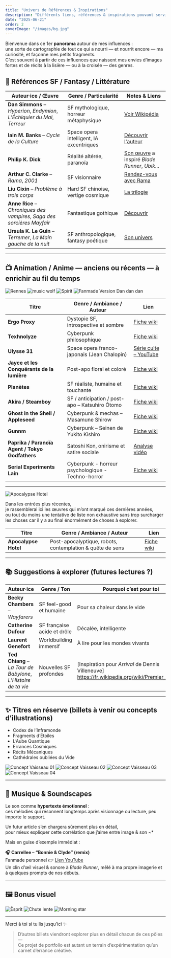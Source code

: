 ```yaml
---
title: "Univers de Références & Inspirations"
description: "Différents liens, références & inspirations pouvant servir suivant la curiosité."
date: "2025-06-21"
order: 2
coverImage: "/images/bg.jpg"
---
```


Bienvenue dans ce 1er **panorama** autour de mes influences :  
une sorte de cartographie de tout ce qui a nourri — et nourrit encore — ma curiosité, et façonne mes petits fragments.  
C’est souvent à partir de ces influences que naissent mes envies d’images fortes et de récits à la lisière — ou à la croisée — des genres.

## 🌌 Références SF / Fantasy / Littérature

| Auteur·ice / Œuvre | Genre / Particularité | Notes & Liens |
|--------------------|------------------------|----------------|
| **Dan Simmons** – *Hyperion*, *Endymion*, *L’Échiquier du Mal*, *Terreur* | SF mythologique, horreur métaphysique | [Voir Wikipédia](https://fr.wikipedia.org/wiki/Dan_Simmons) |
| **Iain M. Banks** – *Cycle de la Culture* | Space opera intelligent, IA excentriques | [Découvrir l'auteur](https://fr.wikipedia.org/wiki/Iain_Banks) |
| **Philip K. Dick** | Réalité altérée, paranoïa | [Son œuvre](https://fr.wikipedia.org/wiki/Philip_K._Dick) a inspiré *Blade Runner*, *Ubik*... |
| **Arthur C. Clarke** – *Rama*, *2001* | SF visionnaire | [Rendez-vous avec Rama](https://fr.wikipedia.org/wiki/Rendez-vous_avec_Rama) |
| **Liu Cixin** – *Problème à trois corps* | Hard SF chinoise, vertige cosmique | [La trilogie](https://fr.wikipedia.org/wiki/Trilogie_du_Probl%C3%A8me_%C3%A0_trois_corps) |
| **Anne Rice** – *Chroniques des vampires*, *Saga des sorcières Mayfair* | Fantastique gothique | [Découvrir](https://fr.wikipedia.org/wiki/Chroniques_des_vampires) |
| **Ursula K. Le Guin** – *Terremer*, *La Main gauche de la nuit* | SF anthropologique, fantasy poétique | [Son univers](https://fr.wikipedia.org/wiki/Ursula_K._Le_Guin) |

---

## 📺 Animation / Anime — anciens ou récents — à enrichir au fil du temps

<div class="gallery">
  <img src="/images/theme01/jpg/illustration (10).jpg" alt="Rennes" />
  <img src="/images/theme03/png/image (95).png" alt="music wolf" />
  <img src="/images/theme03/png/image (94).png" alt="Spirit" />
  <img src="/images/theme01/jpg/illustration (7).jpg" alt="Fanmade Version Dan dan dan" />
</div>

| Titre | Genre / Ambiance / Auteur | Lien |
|-------|---------------------------|------|
| **Ergo Proxy** | Dystopie SF, introspective et sombre | [Fiche wiki](https://fr.wikipedia.org/wiki/Ergo_Proxy) |
| **Texhnolyze** | Cyberpunk philosophique | [Fiche wiki](https://fr.wikipedia.org/wiki/Texhnolyze) |
| **Ulysse 31** | Space opera franco-japonais (Jean Chalopin) | [Série culte – YouTube](https://www.youtube.com/watch?v=5BSzGfm3oQY&list=PL_tzW6J4NTxh-dLaLPOMSKBjVEv2O9I1i) |
| **Jayce et les Conquérants de la lumière** | Post-apo floral et coloré | [Fiche wiki](https://fr.wikipedia.org/wiki/Jayce_et_les_Conqu%C3%A9rants_de_la_lumi%C3%A8re) |
| **Planètes** | SF réaliste, humaine et touchante | [Fiche wiki](https://fr.wikipedia.org/wiki/Planetes) |
| **Akira / Steamboy** | SF / anticipation / post-apo – Katsuhiro Ōtomo | [Fiche wiki](https://fr.wikipedia.org/wiki/Akira_(film_d%27animation)) |
| **Ghost in the Shell / Appleseed** | Cyberpunk & mechas – Masamune Shirow | [Fiche wiki](https://fr.wikipedia.org/wiki/Masamune_Shirow) |
| **Gunnm** | Cyberpunk – Seinen de Yukito Kishiro | [Fiche wiki](https://fr.wikipedia.org/wiki/Gunnm) |
| **Paprika / Paranoïa Agent / Tokyo Godfathers** | Satoshi Kon, onirisme et satire sociale | [Analyse vidéo](https://www.youtube.com/watch?v=oz49vQwSoTE) |
| **Serial Experiments Lain** | Cyberpunk - horreur psychologique - Techno-horror | [Fiche wiki](https://fr.wikipedia.org/wiki/Serial_Experiments_Lain) | 

---

<div class="gallery">
  <img src="/images/theme04/png/image (134).png" alt="Apocalypse Hotel" />
</div>

Dans les entrées plus récentes,  
je rassemblerai ici les œuvres qui m’ont marqué ces dernières années,  
ou tout du moins une tentative de liste non exhaustive sans trop surcharger les choses car il y a au final énormément de choses à explorer.

| Titre | Genre / Ambiance / Auteur | Lien |
|-------|---------------------------|------|
| **Apocalypse Hotel** | Post-apocalyptique, robots, contemplation & quête de sens | [Fiche wiki](https://en.wikipedia.org/wiki/Apocalypse_Hotel) | 

---

## 📚 Suggestions à explorer (futures lectures ?)

| Auteur·ice | Genre / Ton | Pourquoi c’est pour toi |
|------------|-------------|--------------------------|
| **Becky Chambers** – *Wayfarers* | SF feel-good et humaine | Pour sa chaleur dans le vide |
| **Catherine Dufour** | SF française acide et drôle | Décalée, intelligente |
| **Laurent Genefort** | Worldbuilding immersif | À lire pour les mondes vivants |
| **Ted Chiang** – *La Tour de Babylone*, *L’Histoire de ta vie* | Nouvelles SF profondes | [Inspiration pour *Arrival* de Dennis Villeneuve] https://fr.wikipedia.org/wiki/Premier_Contact  |

---

## ✨ Titres en réserve (billets à venir ou concepts d’illustrations)

- Codex de l’Inframonde  
- Fragments d’Étoiles  
- L’Aube Quantique  
- Errances Cosmiques  
- Récits Mécaniques  
- Cathédrales oubliées du Vide
<div class="gallery">
<img src="/images/theme04/png/image (133).png" alt="Concept Vaisseau 01" />
<img src="/images/theme04/png/image (140).png" alt="Concept Vaisseau 02" />
<img src="/images/theme04/png/image (141).png" alt="Concept Vaisseau 03" />
<img src="/images/theme04/png/image (142).png" alt="Concept Vaisseau 04" />
</div>

---

## 🎵 Musique & Soundscapes

Le son comme **hypertexte émotionnel** :  
ces mélodies qui résonnent longtemps après visionnage ou lecture, peu importe le support.

Un futur article s’en chargera sûrement plus en détail,  
pour mieux expliquer cette corrélation que j’aime entre image & son ~*  

Mais en guise d’exemple immédiat :

**🎧 Carrellee – “Bonnie & Clyde” (remix)**  
Fanmade personnel 👉 [Lien YouTube](https://youtu.be/l5hdXBcVReI)  
Un clin d’œil visuel & sonore à *Blade Runner*, mêlé à ma propre imagerie et à quelques prompts de nos débuts.

---

## 🖼️ Bonus visuel

<div class="gallery">
  <img src="/images/theme03/png/image (83).png" alt="Êsprit" />
  <img src="/images/theme03/png/image (91).png" alt="Chute lente" />
  <img src="/images/theme03/png/image (85).png" alt="Morning star" />
</div>

---

Merci à toi si tu lis jusqu’ici ✨  
> D’autres billets viendront explorer plus en détail chacun de ces pôles —  
Ce projet de portfolio est autant un terrain d’expérimentation qu’un carnet d’errance créative.

